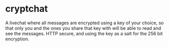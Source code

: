 # cryptchat
A livechat where all messages are encrypted using a key of your choice, so that only you and the ones you share that key with will be able to read and see the messages. HTTP secure, and using the key as a salt for the 256 bit encryption.
